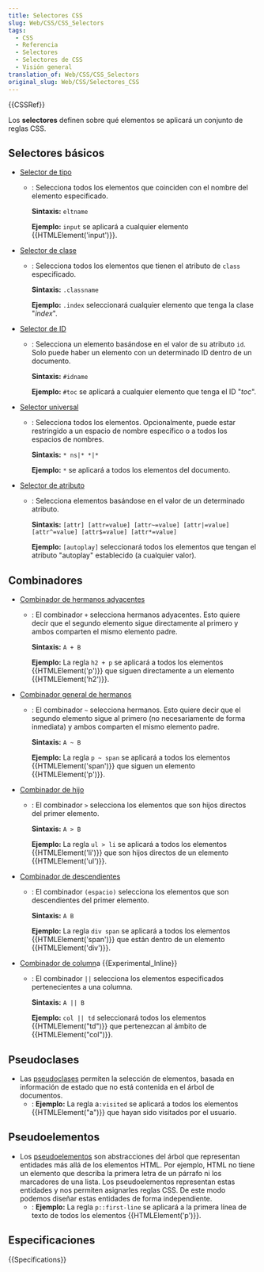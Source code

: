 ```yaml
---
title: Selectores CSS
slug: Web/CSS/CSS_Selectors
tags:
  - CSS
  - Referencia
  - Selectores
  - Selectores de CSS
  - Visión general
translation_of: Web/CSS/CSS_Selectors
original_slug: Web/CSS/Selectores_CSS
---
```


{{CSSRef}}

Los **selectores** definen sobre qué elementos se aplicará un conjunto de reglas CSS.

## Selectores básicos

- [Selector de tipo](/es/docs/Web/CSS/Type_selectors)
  - : Selecciona todos los elementos que coinciden con el nombre del elemento especificado.

    **Sintaxis:** `eltname`

    **Ejemplo:** `input` se aplicará a cualquier elemento {{HTMLElement('input')}}.
- [Selector de clase](/es/docs/Web/CSS/Class_selectors)
  - : Selecciona todos los elementos que tienen el atributo de `class` especificado.

    **Sintaxis:** `.classname`

    **Ejemplo:** `.index` seleccionará cualquier elemento que tenga la clase "_index_".
- [Selector de ID](/es/docs/Web/CSS/ID_selectors)
  - : Selecciona un elemento basándose en el valor de su atributo `id`. Solo puede haber un elemento con un determinado ID dentro de un documento.

    **Sintaxis:** `#idname`

    **Ejemplo:** `#toc` se aplicará a cualquier elemento que tenga el ID "_toc_".
- [Selector universal](/es/docs/Web/CSS/Universal_selectors)
  - : Selecciona todos los elementos. Opcionalmente, puede estar restringido a un espacio de nombre específico o a todos los espacios de nombres.

    **Sintaxis:** `* ns|* *|*`

    **Ejemplo:** `*` se aplicará a todos los elementos del documento.
- [Selector de atributo](/es/docs/Web/CSS/Attribute_selectors)
  - : Selecciona elementos basándose en el valor de un determinado atributo.

    **Sintaxis:** `[attr] [attr=value] [attr~=value] [attr|=value] [attr^=value] [attr$=value] [attr*=value]`

    **Ejemplo:** `[autoplay]` seleccionará todos los elementos que tengan el atributo "autoplay" establecido (a cualquier valor).

## Combinadores

- [Combinador de hermanos adyacentes](/es/docs/Web/CSS/Selectores_hermanos_adyacentes)
  - : El combinador `+` selecciona hermanos adyacentes. Esto quiere decir que el segundo elemento sigue directamente al primero y ambos comparten el mismo elemento padre.

    **Sintaxis:** `A + B`

    **Ejemplo:** La regla `h2 + p` se aplicará a todos los elementos {{HTMLElement('p')}} que siguen directamente a un elemento {{HTMLElement('h2')}}.
- [Combinador general de hermanos](/es/docs/Web/CSS/Selectores_hermanos_generales)
  - : El combinador `~` selecciona hermanos. Esto quiere decir que el segundo elemento sigue al primero (no necesariamente de forma inmediata) y ambos comparten el mismo elemento padre.

    **Sintaxis:** `A ~ B`

    **Ejemplo:** La regla `p ~ span` se aplicará a todos los elementos {{HTMLElement('span')}} que siguen un elemento {{HTMLElement('p')}}.
- [Combinador de hijo](/es/docs/Web/CSS/Child_selectors)
  - : El combinador `>` selecciona los elementos que son hijos directos del primer elemento.

    **Sintaxis:** `A > B`

    **Ejemplo:** La regla `ul > li` se aplicará a todos los elementos {{HTMLElement('li')}} que son hijos directos de un elemento {{HTMLElement('ul')}}.
- [Combinador de descendientes](/es/docs/Web/CSS/Descendant_selectors)
  - : El combinador `(espacio)` selecciona los elementos que son descendientes del primer elemento.

    **Sintaxis:** `A B`

    **Ejemplo:** La regla `div span` se aplicará a todos los elementos {{HTMLElement('span')}} que están dentro de un elemento {{HTMLElement('div')}}.
- [Combinador de column](/es/docs/Web/CSS/Column_combinator)a {{Experimental_Inline}}
  - : El combinador `||` selecciona los elementos especificados pertenecientes a una columna.

    **Sintaxis:** `A || B`

    **Ejemplo:** `col || td` seleccionará todos los elementos {{HTMLElement("td")}} que pertenezcan al ámbito de {{HTMLElement("col")}}.

## Pseudoclases

- Las [pseudoclases](/es/docs/Web/CSS/Pseudo-classes) permiten la selección de elementos, basada en información de estado que no está contenida en el árbol de documentos.
  - : **Ejemplo:** La regla a`:visited` se aplicará a todos los elementos {{HTMLElement("a")}} que hayan sido visitados por el usuario.

## Pseudoelementos

- Los [pseudoelementos](/es/docs/Web/CSS/Pseudoelementos) son abstracciones del árbol que representan entidades más allá de los elementos HTML. Por ejemplo, HTML no tiene un elemento que describa la primera letra de un párrafo ni los marcadores de una lista. Los pseudoelementos representan estas entidades y nos permiten asignarles reglas CSS. De este modo podemos diseñar estas entidades de forma independiente.
  - : **Ejemplo:** La regla `p::first-line` se aplicará a la primera línea de texto de todos los elementos {{HTMLElement('p')}}.

## Especificaciones

{{Specifications}}
